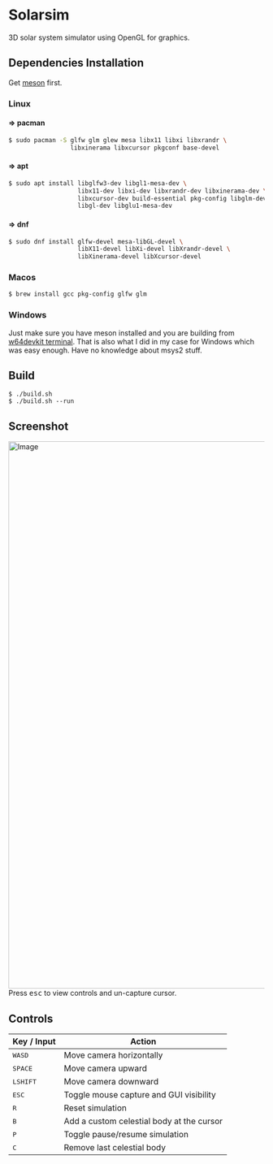 # Solarsim

3D solar system simulator using OpenGL for graphics.

## Dependencies Installation

Get [meson](https://mesonbuild.com/Getting-meson.html) first.

### Linux

#### => pacman

```bash
$ sudo pacman -S glfw glm glew mesa libx11 libxi libxrandr \
                 libxinerama libxcursor pkgconf base-devel
```

#### => apt

```bash
$ sudo apt install libglfw3-dev libgl1-mesa-dev \
                   libx11-dev libxi-dev libxrandr-dev libxinerama-dev \
                   libxcursor-dev build-essential pkg-config libglm-dev \
                   libgl-dev libglu1-mesa-dev
```

#### => dnf

```bash
$ sudo dnf install glfw-devel mesa-libGL-devel \
                   libX11-devel libXi-devel libXrandr-devel \
                   libXinerama-devel libXcursor-devel
```

### Macos

```bash
$ brew install gcc pkg-config glfw glm
```

### Windows

Just make sure you have meson installed and you are building from [w64devkit terminal](https://github.com/DrShahinstein/solarsim/tree/main/glfw/lib-mingw).
That is also what I did in my case for Windows which was easy enough. Have no knowledge about msys2 stuff.

## Build

```
$ ./build.sh
$ ./build.sh --run
```

## Screenshot

<img width="1920" height="1078" alt="Image" src="https://github.com/user-attachments/assets/5d307a4b-d7f8-40eb-bd14-91ce7dbe9ee6" />
<br/>
Press <kbd>esc</kbd> to view controls and un-capture cursor.

## Controls

| Key / Input       | Action                                    |
| ----------------- | ----------------------------------------- |
| <kbd>WASD</kbd>   | Move camera horizontally                  |
| <kbd>SPACE</kbd>  | Move camera upward                        |
| <kbd>LSHIFT</kbd> | Move camera downward                      |
| <kbd>ESC</kbd>    | Toggle mouse capture and GUI visibility   |
| <kbd>R</kbd>      | Reset simulation                          |
| <kbd>B</kbd>      | Add a custom celestial body at the cursor |
| <kbd>P</kbd>      | Toggle pause/resume simulation            |
| <kbd>C</kbd>      | Remove last celestial body                |
